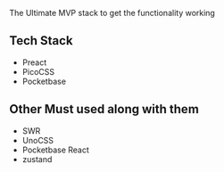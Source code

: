 The Ultimate MVP stack to get the functionality working

## Tech Stack
- Preact
- PicoCSS
- Pocketbase

## Other Must used along with them
- SWR
- UnoCSS
- Pocketbase React
- zustand